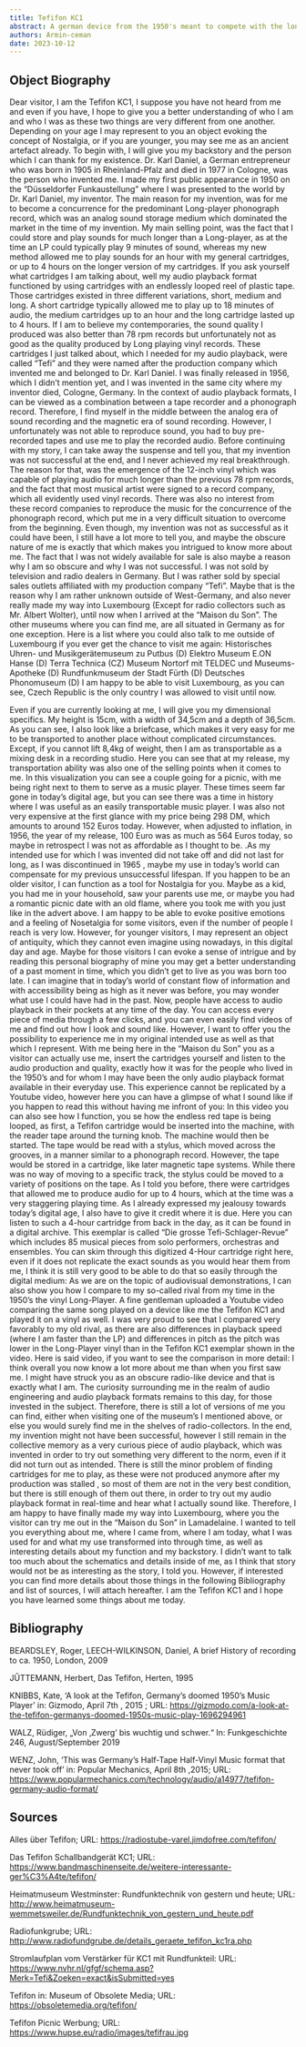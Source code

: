 ```yaml
---
title: Tefifon KC1
abstract: A german device from the 1950's meant to compete with the long-player format
authors: Armin-ceman
date: 2023-10-12
---
```


## Object Biography
Dear visitor, I am the Tefifon KC1, I suppose you have not heard from me and even if you have, I hope to give you a better understanding of who I am and who I was as these two things are very different from one another. Depending on your age I may represent to you an object evoking the concept of Nostalgia, or if you are younger, you may see me as an ancient artefact already. 
To begin with, I will give you my backstory and the person which I can thank for my existence. Dr. Karl Daniel, a German entrepreneur who was born in 1905 in Rheinland-Pfalz and died in 1977 in Cologne, was the person who invented me. I made my first public appearance in 1950 on the “Düsseldorfer Funkaustellung” where I was presented to the world by Dr. Karl Daniel, my inventor.  The main reason for my invention, was for me to become a concurrence for the predominant Long-player phonograph record, which was an analog sound storage medium which dominated the market in the time of my invention. My main selling point, was the fact that I could store and play sounds for much longer than a Long-player, as at the time an LP could typically play 9 minutes of sound, whereas my new method allowed me to play sounds for an hour with my general cartridges, or up to 4 hours on the longer version of my cartridges.  If you ask yourself what cartridges I am talking about, well my audio playback format functioned by using cartridges with an endlessly looped reel of plastic tape.  Those cartridges existed in three different variations, short, medium and long. A short cartridge typically allowed me to play up to 18 minutes of audio, the medium cartridges up to an hour and the long cartridge lasted up to 4 hours.  If I am to believe my contemporaries, the sound quality I produced was also better than 78 rpm records but unfortunately not as good as the quality produced by Long playing vinyl records. These cartridges I just talked about, which I needed for my audio playback, were called “Tefi” and they were named after the production company which invented me and belonged to Dr. Karl Daniel.  I was finally released in 1956, which I didn’t mention yet, and I was invented in the same city where my inventor died, Cologne, Germany.
In the context of audio playback formats, I can be viewed as a combination between a tape recorder and a phonograph record. Therefore, I find myself in the middle between the analog era of sound recording and the magnetic era of sound recording. 
However, I unfortunately was not able to reproduce sound, you had to buy pre-recorded tapes and use me to play the recorded audio. Before continuing with my story, I can take away the suspense and tell you, that my invention was not successful at the end, and I never achieved my real breakthrough. The reason for that, was the emergence of the 12-inch vinyl which was capable of playing audio for much longer than the previous 78 rpm records, and the fact that most musical artist were signed to a record company, which all evidently used vinyl records. There was also no interest from these record companies to reproduce the music for the concurrence of the phonograph record, which put me in a very difficult situation to overcome from the beginning. Even though, my invention was not as successful as it could have been, I still have a lot more to tell you, and maybe the obscure nature of me is exactly that which makes you intrigued to know more about me. The fact that I was not widely available for sale is also maybe a reason why I am so obscure and why I was not successful. I was not sold by television and radio dealers in Germany. But I was rather sold by special sales outlets affiliated with my production company “Tefi”.  Maybe that is the reason why I am rather unknown outside of West-Germany, and also never really made my way into Luxembourg (Except for radio collectors such as Mr. Albert Wolter), until now when I arrived at the “Maison du Son”. The other museums where you can find me, are all situated in Germany as for one exception. Here is a list where you could also talk to me outside of Luxembourg if you ever get the chance to visit me again: 
Historisches Uhren- und Musikgerätemuseum zu Putbus (D)
Elektro Museum E.ON Hanse (D)
Terra Technica (CZ)
Museum Nortorf mit TELDEC und Museums-Apotheke (D)
Rundfunkmuseum der Stadt Fürth (D)
Deutsches Phonomuseum (D) 
I am happy to be able to visit Luxembourg, as you can see, Czech Republic is the only country I was allowed to visit until now. 

Even if you are currently looking at me, I will give you my dimensional specifics. My height is 15cm, with a width of 34,5cm and a depth of 36,5cm. As you can see, I also look like a briefcase, which makes it very easy for me to be transported to another place without complicated circumstances. Except, if you cannot lift 8,4kg of weight, then I am as transportable as a mixing desk in a recording studio. 
Here you can see that at my release, my transportation ability was also one of the selling points when it comes to me. In this visualization you can see a couple going for a picnic, with me being right next to them to serve as a music player. These times seem far gone in today’s digital age, but you can see there was a time in history where I was useful as an easily transportable music player. I was also not very expensive at the first glance with my price being 298 DM, which amounts to around 152 Euros today. However, when adjusted to inflation, in 1956, the year of my release, 100 Euro was as much as 564 Euros today, so maybe in retrospect I was not as affordable as I thought to be. 
.As my intended use for which I was invented did not take off and did not last for long, as I was discontinued in 1965 , maybe my use in today’s world can compensate for my previous unsuccessful lifespan. If you happen to be an older visitor, I can function as a tool for Nostalgia for you. Maybe as a kid, you had me in your household, saw your parents use me, or maybe you had a romantic picnic date with an old flame, where you took me with you just like in the advert above. I am happy to be able to evoke positive emotions and a feeling of Nosetalgia for some visitors, even if the number of people I reach is very low. However, for younger visitors, I may represent an object of antiquity, which they cannot even imagine using nowadays, in this digital day and age. Maybe for those visitors I can evoke a sense of intrigue and by reading this personal biography of mine you may get a better understanding of a past moment in time, which you didn’t get to live as you was born too late. I can imagine that in today’s world of constant flow of information and with accessibility being as high as it never was before, you may wonder what use I could have had in the past. Now, people have access to audio playback in their pockets at any time of the day. You can access every piece of media through a few clicks, and you can even easily find videos of me and find out how I look and sound like. However, I want to offer you the possibility to experience me in my original intended use as well as that which I represent. With me being here in the “Maison du Son” you as a visitor can actually use me, insert the cartridges yourself and listen to the audio production and quality, exactly how it was for the people who lived in the 1950’s and for whom I may have been the only audio playback format available in their everyday use. This experience cannot be replicated by a Youtube video, however here you can have a glimpse of what I sound like if you happen to read this without having me infront of you: 
In this video you can also see how I function, you se how the endless red tape is being looped, as first, a Tefifon cartridge would be inserted into the machine, with the reader tape around the turning knob. The machine would then be started. The tape would be read with a stylus, which moved across the grooves, in a manner similar to a phonograph record. However, the tape would be stored in a cartridge, like later magnetic tape systems. While there was no way of moving to a specific track, the stylus could be moved to a variety of positions on the tape.  As I told you before, there were cartridges that allowed me to produce audio for up to 4 hours, which at the time was a very staggering playing time. As I already expressed my jealousy towards today’s digital age, I also have to give it credit where it is due. Here you can listen to such a 4-hour cartridge from back in the day, as it can be found in a digital archive. This exemplar is called “Die grosse Tefi-Schlager-Revue” which includes 85 musical pieces from solo performers, orchestras and ensembles. You can skim through this digitized 4-Hour cartridge right here, even if it does not replicate the exact sounds as you would hear them from me, I think it is still very good to be able to do that so easily through the digital medium: 
As we are on the topic of audiovisual demonstrations, I can also show you how I compare to my so-called rival from my time in the 1950’s the vinyl Long-Player. A fine gentleman uploaded a Youtube video comparing the same song played on a device like me the Tefifon KC1 and played it on a vinyl as well. I was very proud to see that I compared very favorably to my old rival, as there are also differences in playback speed (where I am faster than the LP) and differences in pitch as the pitch was lower in the Long-Player vinyl than in the Tefifon KC1 exemplar shown in the video. Here is said video, if you want to see the comparison in more detail: 
I think overall you now know a lot more about me than when you first saw me. I might have struck you as an obscure radio-like device and that is exactly what I am. The curiosity surrounding me in the realm of audio engineering and audio playback formats remains to this day, for those invested in the subject. Therefore, there is still a lot of versions of me you can find, either when visiting one of the museum’s I mentioned above, or else you would surely find me in the shelves of radio-collectors. In the end, my invention might not have been successful, however I still remain in the collective memory as a very curious piece of audio playback, which was invented in order to try out something very different to the norm, even if it did not turn out as intended. There is still the minor problem of finding cartridges for me to play, as these were not produced anymore after my production was stalled , so most of them are not in the very best condition, but there is still enough of them out there, in order to try out my audio playback format in real-time and hear what I actually sound like. Therefore, I am happy to have finally made my way into Luxembourg, where you the visitor can try me out in the “Maison du Son” in Lamadelaine. I wanted to tell you everything about me, where I came from, where I am today, what I was used for and what my use transformed into through time, as well as interesting details about my function and my backstory. I didn’t want to talk too much about the schematics and details inside of me, as I think that story would not be as interesting as the story, I told you. However, if interested you can find more details about those things in the following Bibliography and list of sources, I will attach hereafter.
I am the Tefifon KC1 and I hope you have learned some things about me today.
## Bibliography 
BEARDSLEY, Roger, LEECH-WILKINSON, Daniel, A brief History of recording to ca. 1950, London, 2009

JÛTTEMANN, Herbert, Das Tefifon, Herten, 1995

KNIBBS, Kate, ‘A look at the Tefifon, Germany’s doomed 1950’s Music Player’ in: Gizmodo, April 7th , 2015 ; URL: https://gizmodo.com/a-look-at-the-tefifon-germanys-doomed-1950s-music-play-1696294961

WALZ, Rüdiger, „Von ‚Zwerg‘ bis wuchtig und schwer.“ In: Funkgeschichte 246, August/September 2019

WENZ, John, ‘This was Germany’s Half-Tape Half-Vinyl Music format that never took off’ in: Popular Mechanics, April 8th ,2015; URL: https://www.popularmechanics.com/technology/audio/a14977/tefifon-germany-audio-format/

## Sources 
Alles über Tefifon; URL: https://radiostube-varel.jimdofree.com/tefifon/

Das Tefifon Schallbandgerät KC1;  URL: https://www.bandmaschinenseite.de/weitere-interessante-ger%C3%A4te/tefifon/

Heimatmuseum Westminster: Rundfunktechnik von gestern und heute; URL: http://www.heimatmuseum-wemmetsweiler.de/Rundfunktechnik_von_gestern_und_heute.pdf

Radiofunkgrube; URL: http://www.radiofundgrube.de/details_geraete_tefifon_kc1ra.php

Stromlaufplan vom Verstärker für KC1 mit Rundfunkteil:  URL: https://www.nvhr.nl/gfgf/schema.asp?Merk=Tefi&Zoeken=exact&isSubmitted=yes

Tefifon in: Museum of Obsolete Media; URL: https://obsoletemedia.org/tefifon/

Tefifon Picnic Werbung; URL: https://www.hupse.eu/radio/images/tefifrau.jpg

